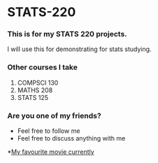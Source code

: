 # STATS-220

### This is for my STATS 220 projects. ###

I will use this for demonstrating for stats studying.

### Other courses I take 
1. COMPSCI 130 
2. MATHS 208 
3. STATS 125 

### Are you one of my friends? ###

* Feel free to follow me
* Feel free to discuss anything with me

*[My favourite movie currently](https://en.wikipedia.org/wiki/Spy_%C3%97_Family_Code:_White)


